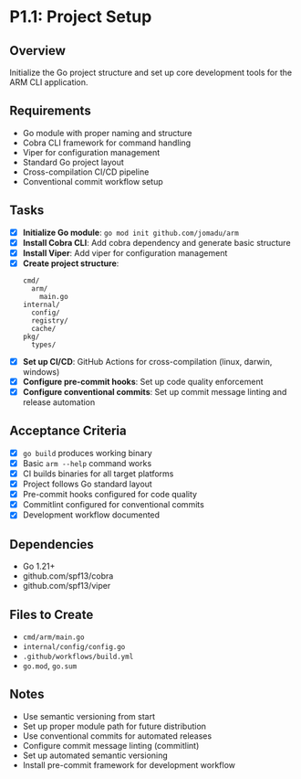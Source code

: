 # P1.1: Project Setup

## Overview
Initialize the Go project structure and set up core development tools for the ARM CLI application.

## Requirements
- Go module with proper naming and structure
- Cobra CLI framework for command handling
- Viper for configuration management
- Standard Go project layout
- Cross-compilation CI/CD pipeline
- Conventional commit workflow setup

## Tasks
- [x] **Initialize Go module**: `go mod init github.com/jomadu/arm`
- [x] **Install Cobra CLI**: Add cobra dependency and generate basic structure
- [x] **Install Viper**: Add viper for configuration management
- [x] **Create project structure**:
  ```
  cmd/
    arm/
      main.go
  internal/
    config/
    registry/
    cache/
  pkg/
    types/
  ```
- [x] **Set up CI/CD**: GitHub Actions for cross-compilation (linux, darwin, windows)
- [x] **Configure pre-commit hooks**: Set up code quality enforcement
- [x] **Configure conventional commits**: Set up commit message linting and release automation

## Acceptance Criteria
- [x] `go build` produces working binary
- [x] Basic `arm --help` command works
- [x] CI builds binaries for all target platforms
- [x] Project follows Go standard layout
- [x] Pre-commit hooks configured for code quality
- [x] Commitlint configured for conventional commits
- [x] Development workflow documented

## Dependencies
- Go 1.21+
- github.com/spf13/cobra
- github.com/spf13/viper

## Files to Create
- `cmd/arm/main.go`
- `internal/config/config.go`
- `.github/workflows/build.yml`
- `go.mod`, `go.sum`

## Notes
- Use semantic versioning from start
- Set up proper module path for future distribution
- Use conventional commits for automated releases
- Configure commit message linting (commitlint)
- Set up automated semantic versioning
- Install pre-commit framework for development workflow